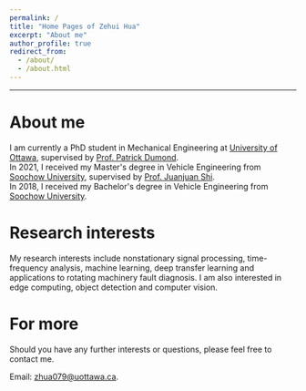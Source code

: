 ```yaml
---
permalink: /
title: "Home Pages of Zehui Hua"
excerpt: "About me"
author_profile: true
redirect_from: 
  - /about/
  - /about.html
---
```


***

About me
=======

I am currently a PhD student in Mechanical Engineering at [University of Ottawa](https://www.uottawa.ca/en), supervised by [Prof. Patrick Dumond](https://engineering.uottawa.ca/people/dumond-patrick).<br>
In 2021, I received my Master's degree in Vehicle Engineering from [Soochow University](http://eng.suda.edu.cn/), supervised by [Prof. Juanjuan Shi](https://web.suda.edu.cn/jshi091/).<br>
In 2018, I received my Bachelor's degree in Vehicle Engineering from [Soochow University](http://eng.suda.edu.cn/).

Research interests
======

My research interests include nonstationary signal processing, time-frequency analysis, machine learning, deep transfer learning and applications to rotating machinery fault diagnosis. I am also interested in edge computing, object detection and computer vision.

For more
======

Should you have any further interests or questions, please feel free to contact me. 

Email: zhua079@uottawa.ca.

